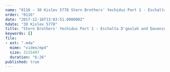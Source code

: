 ```yaml
---
name: "0116 - 30 Kislev 5778 Stern Brothers' Yechidus Part 1 - Eschalta D'geulah and Davening Late"
order: "0116"
date: "2017-12-18T13:03:51.000000Z"
hdate: "30 Kislev 5778"
title: "Stern Brothers' Yechidus Part 1 - Eschalta D'geulah and Davening Late"
keywords: []
file:
- ext: ".m4a"
  mime: "video/mp4"
  size: 3115497
  duration: "6:26"
published: true
---
```


